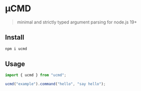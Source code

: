 # µCMD

> minimal and strictly typed argument parsing for node.js 19+

## Install

```bash
npm i ucmd
```

## Usage

```ts
import { ucmd } from "ucmd";

ucmd("example").command("hello", "say hello");
```
